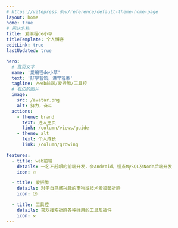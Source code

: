 ```yaml
---
# https://vitepress.dev/reference/default-theme-home-page
layout: home
home: true
# 网站名称
title: 爱编程de小草
titleTemplate: 个人博客
editLink: true
lastUpdated: true

hero:
  # 首页文字
  name: '爱编程de小草'
  text: '好学若饥，谦卑若愚'
  tagline: /web前端/爱折腾/工具控
  # 右边的图片
  image:
    src: /avatar.png
    alt: 努力，奋斗
  actions:
    - theme: brand
      text: 进入主页
      link: /column/views/guide
    - theme: alt
      text: 个人成长
      link: /column/growing

features:
  - title: web前端
    details: 一名不起眼的前端开发，会Android，懂点MySQL及Node后端开发
    icon: 🔥

  - title: 爱折腾
    details: 对于自己感兴趣的事物或技术爱捣鼓折腾
    icon: 🕒

  - title: 工具控
    details: 喜欢搜索折腾各种好用的工具及插件
    icon: ⚒️
---
```


<!-- 使用自定义组件 -->

<!-- <home/> -->
<!-- <script setup>
  import home from './components/home.vue';
</script> -->
